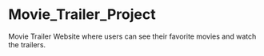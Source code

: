 # Movie_Trailer_Project
Movie Trailer Website where users can see their favorite movies and watch the trailers. 
